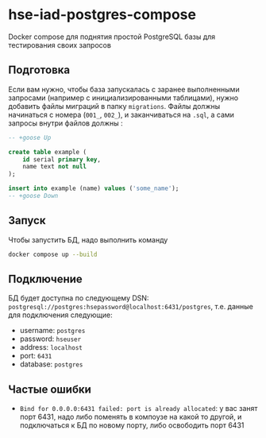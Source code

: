 # hse-iad-postgres-compose
Docker compose для поднятия простой PostgreSQL базы для тестирования своих запросов

## Подготовка
Если вам нужно, чтобы база запускалась с заранее выполненными запросами (например с инициализированными таблицами), нужно добавить файлы миграций в папку `migrations`. Файлы должны начинаться с номера (`001_`, `002_`), и заканчиваться на `.sql`, а сами запросы внутри файлов должны :
```sql
-- +goose Up

create table example (
    id serial primary key,
    name text not null
);

insert into example (name) values ('some_name');
-- +goose Down
```

## Запуск
Чтобы запустить БД, надо выполнить команду
```bash
docker compose up --build
```

## Подключение
БД будет доступна по следующему DSN: `postgresql://postgres:hsepassword@localhost:6431/postgres`, т.е. данные для подключения следующие:
- username: `postgres`
- password: `hseuser`
- address: `localhost`
- port: `6431`
- database: `postgres`

## Частые ошибки
* `Bind for 0.0.0.0:6431 failed: port is already allocated`: у вас занят порт 6431, надо либо поменять в компоузе на какой то другой, и подключаться к БД по новому порту, либо освободить порт 6431